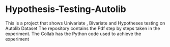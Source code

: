 # Hypothesis-Testing-Autolib
This is a project that shows Univariate , Bivariate and Hypotheses testing on Autolib Dataset
The repository contains the Pdf step by steps taken in the experiment.
The Collab has the Python code used to achieve the experiment

